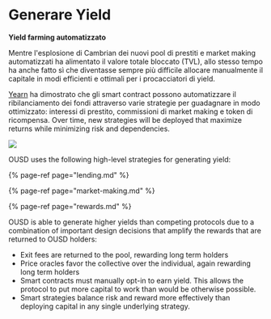 # Generare Yield

**Yield farming automatizzato**

Mentre l'esplosione di Cambrian dei nuovi pool di prestiti e market making automatizzati ha alimentato il valore totale bloccato \(TVL\), allo stesso tempo ha anche fatto sì che diventasse sempre più difficile allocare manualmente il capitale in modi efficienti e ottimali per i procacciatori di yield.

[Yearn](https://yearn.finance/) ha dimostrato che gli smart contract possono automatizzare il ribilanciamento dei fondi attraverso varie strategie per guadagnare in modo ottimizzato: interessi di prestito, commissioni di market making e token di ricompensa. Over time, new strategies will be deployed that maximize returns while minimizing risk and dependencies.

![](../../.gitbook/assets/ousd_docs_graphics_1.png)

OUSD uses the following high-level strategies for generating yield:

{% page-ref page="lending.md" %}

{% page-ref page="market-making.md" %}

{% page-ref page="rewards.md" %}

OUSD is able to generate higher yields than competing protocols due to a combination of important design decisions that amplify the rewards that are returned to OUSD holders:

* Exit fees are returned to the pool, rewarding long term holders
* Price oracles favor the collective over the individual, again rewarding long term holders
* Smart contracts must manually opt-in to earn yield. This allows the protocol to put more capital to work than would be otherwise possible.
* Smart strategies balance risk and reward more effectively than deploying capital in any single underlying strategy.

